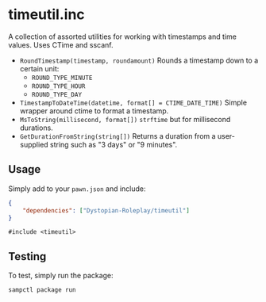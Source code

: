# timeutil.inc

A collection of assorted utilities for working with timestamps and time values. Uses CTime and sscanf.

* `RoundTimestamp(timestamp, roundamount)`
  Rounds a timestamp down to a certain unit:
  * `ROUND_TYPE_MINUTE`
  * `ROUND_TYPE_HOUR`
  * `ROUND_TYPE_DAY`
* `TimestampToDateTime(datetime, format[] = CTIME_DATE_TIME)`
  Simple wrapper around ctime to format a timestamp.
* `MsToString(millisecond, format[])`
  `strftime` but for millisecond durations.
* `GetDurationFromString(string[])`
  Returns a duration from a user-supplied string such as "3 days" or "9 minutes".

## Usage

Simply add to your `pawn.json` and include:

```json
{
    "dependencies": ["Dystopian-Roleplay/timeutil"]
}
```

```pawn
#include <timeutil>
```

## Testing

To test, simply run the package:

```bash
sampctl package run
```
